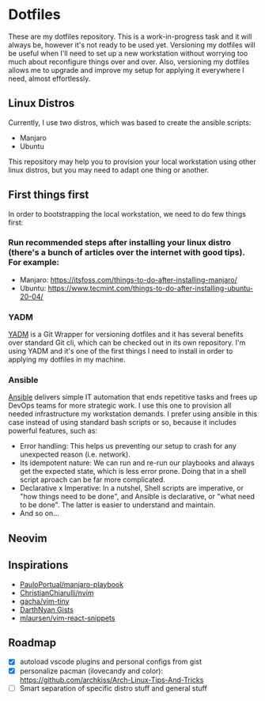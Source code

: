 # Dotfiles

These are my dotfiles repository. This is a work-in-progress task and it will always be, however it's not ready to be used yet.
Versioning my dotfiles will be useful when I'll need to set up a new workstation without worrying too much about reconfigure things over and over.
Also, versioning my dotfiles allows me to upgrade and improve my setup for applying it everywhere I need, almost effortlessly.

## Linux Distros

Currently, I use two distros, which was based to create the ansible scripts:

- Manjaro
- Ubuntu

This repository may help you to provision your local workstation using other linux distros, but you may need to adapt one thing or another.

## First things first

In order to bootstrapping the local workstation, we need to do few things first:

### Run recommended steps after installing your linux distro (there's a bunch of articles over the internet with good tips). For example:

- Manjaro: https://itsfoss.com/things-to-do-after-installing-manjaro/
- Ubuntu: https://www.tecmint.com/things-to-do-after-installing-ubuntu-20-04/

### YADM

[YADM](https://yadm.io) is a Git Wrapper for versioning dotfiles and it has several benefits over standard Git cli, which can be checked out in its
own repository. I'm using YADM and it's one of the first things I need to install in order to applying my dotfiles in my machine.

### Ansible

[Ansible](https://www.ansible.com) delivers simple IT automation that ends repetitive tasks and frees up DevOps teams for more strategic work. I use this one to provision
all needed infrastructure my workstation demands. I prefer using ansible in this case instead of using standard bash scripts or so,
because it includes powerful features, such as:

- Error handling: This helps us preventing our setup to crash for any unexpected reason (i.e. network).
- Its idempotent nature: We can run and re-run our playbooks and always get the expected state, which is less error prone. Doing that in a shell script aproach can be far more complicated.
- Declarative x Imperative: In a nutshel, Shell scripts are imperative, or "how things need to be done", and Ansible is declarative, or "what need to be done". The latter is easier to understand and maintain.
- And so on...

## Neovim

## Inspirations

- [PauloPortual/manjaro-playbook](https://github.com/PauloPortugal/manjaro-playbook)
- [ChristianChiarulli/nvim](https://github.com/ChristianChiarulli/nvim)
- [gacha/vim-tiny](https://github.com/gacha/vim-tiny)
- [DarthNyan Gists](https://gist.github.com/DarthNyan)
- [mlaursen/vim-react-snippets](https://github.com/mlaursen/vim-react-snippets)

## Roadmap

- [x] autoload vscode plugins and personal configs from gist
- [x] personalize pacman (ilovecandy and color): https://github.com/archkiss/Arch-Linux-Tips-And-Tricks
- [ ] Smart separation of specific distro stuff and general stuff
